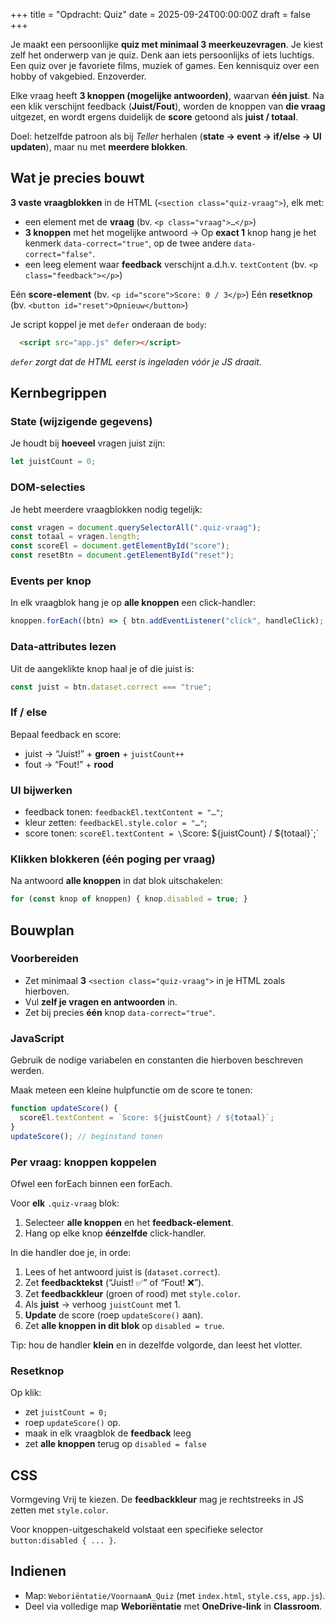 +++
title = "Opdracht: Quiz"
date = 2025-09-24T00:00:00Z
draft = false
+++

Je maakt een persoonlijke **quiz met minimaal 3 meerkeuzevragen**. Je kiest zelf het onderwerp van je quiz. Denk aan iets persoonlijks of iets luchtigs. Een quiz over je favoriete films, muziek of games. Een kennisquiz over een hobby of vakgebied. Enzoverder.

Elke vraag heeft **3 knoppen (mogelijke antwoorden)**, waarvan **één juist**. Na een klik verschijnt feedback (**Juist/Fout**), worden de knoppen van **die vraag** uitgezet, en wordt ergens duidelijk de **score** getoond als **juist / totaal**.

Doel: hetzelfde patroon als bij *Teller* herhalen (**state → event → if/else → UI updaten**), maar nu met **meerdere blokken**.

## Wat je precies bouwt

**3 vaste vraagblokken** in de HTML (`<section class="quiz-vraag">`), elk met:

- een element met de **vraag** (bv. `<p class="vraag">…</p>`)
- **3 knoppen** met het mogelijke antwoord → Op **exact 1** knop hang je het kenmerk `data-correct="true"`, op de twee andere `data-correct="false"`.
- een leeg element waar **feedback** verschijnt a.d.h.v. `textContent` (bv. `<p class="feedback"></p>`)

Eén **score-element** (bv. `<p id="score">Score: 0 / 3</p>`)
Eén **resetknop** (bv. `<button id="reset">Opnieuw</button>`)

Je script koppel je met `defer` onderaan de `body`:

```html
  <script src="app.js" defer></script>
```

*`defer` zorgt dat de HTML eerst is ingeladen vóór je JS draait.*

## Kernbegrippen

### State (wijzigende gegevens)

Je houdt bij **hoeveel** vragen juist zijn:

```js
let juistCount = 0;
```

### DOM-selecties

Je hebt meerdere vraagblokken nodig tegelijk:

```js
const vragen = document.querySelectorAll(".quiz-vraag");
const totaal = vragen.length;
const scoreEl = document.getElementById("score");
const resetBtn = document.getElementById("reset");
```

### Events per knop

In elk vraagblok hang je op **alle knoppen** een click-handler:

```js
knoppen.forEach((btn) => { btn.addEventListener("click", handleClick); });
```

### Data-attributes lezen

Uit de aangeklikte knop haal je of die juist is:

```js
const juist = btn.dataset.correct === "true";
```

### If / else

Bepaal feedback en score:

- juist → “Juist!” + **groen** + `juistCount++`
- fout → “Fout!” + **rood**

### UI bijwerken

- feedback tonen: `feedbackEl.textContent = "…"`;
- kleur zetten: `feedbackEl.style.color = "…"`;
- score tonen: `scoreEl.textContent = \`Score: \${juistCount} / \${totaal}\`;\`

### Klikken blokkeren (één poging per vraag)

Na antwoord **alle knoppen** in dat blok uitschakelen:

```js
for (const knop of knoppen) { knop.disabled = true; }
```

## Bouwplan

### Voorbereiden

- Zet minimaal **3** `<section class="quiz-vraag">` in je HTML zoals hierboven.
- Vul **zelf je vragen en antwoorden** in.
- Zet bij precies **één** knop `data-correct="true"`.

### JavaScript

Gebruik de nodige variabelen en constanten die hierboven beschreven werden. 

Maak meteen een kleine hulpfunctie om de score te tonen:

```js
function updateScore() {
  scoreEl.textContent = `Score: ${juistCount} / ${totaal}`;
}
updateScore(); // beginstand tonen
```

### Per vraag: knoppen koppelen

Ofwel een forEach binnen een forEach.

Voor **elk** `.quiz-vraag` blok:

1. Selecteer **alle knoppen** en het **feedback-element**.
2. Hang op elke knop **éénzelfde** click-handler.

In die handler doe je, in orde:

1. Lees of het antwoord juist is (`dataset.correct`).
2. Zet **feedbacktekst** (“Juist! ✅” of “Fout! ❌”).
3. Zet **feedbackkleur** (groen of rood) met `style.color`.
4. Als **juist** → verhoog `juistCount` met 1.
5. **Update** de score (roep `updateScore()` aan).
6. Zet **alle knoppen in dit blok** op `disabled = true`.

Tip: hou de handler **klein** en in dezelfde volgorde, dan leest het vlotter.

### Resetknop

Op klik:

- zet `juistCount = 0;`
- roep `updateScore()` op.
- maak in elk vraagblok de **feedback** leeg
- zet **alle knoppen** terug op `disabled = false`

## CSS

Vormgeving Vrij te kiezen. De **feedbackkleur** mag je rechtstreeks in JS zetten met `style.color`. 

Voor knoppen-uitgeschakeld volstaat een specifieke selector `button:disabled { ... }`.

## Indienen

- Map: `Weboriëntatie/VoornaamA_Quiz` (met `index.html`, `style.css`, `app.js`).
- Deel via volledige map **Weboriëntatie** met **OneDrive-link** in **Classroom**.